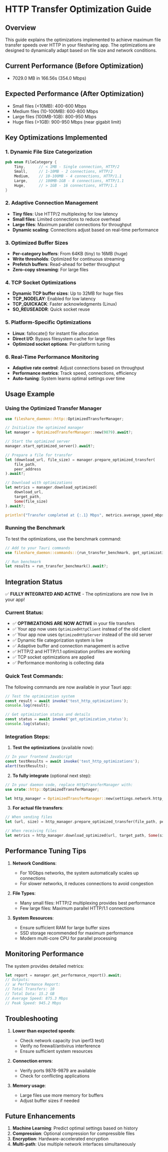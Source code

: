 # HTTP Transfer Optimization Guide

## Overview

This guide explains the optimizations implemented to achieve maximum file transfer speeds over HTTP in your filesharing app. The optimizations are designed to dynamically adapt based on file size and network conditions.

## Current Performance (Before Optimization)
- 7029.0 MB in 166.56s (354.0 Mbps)

## Expected Performance (After Optimization)
- Small files (<10MB): 400-600 Mbps
- Medium files (10-100MB): 600-800 Mbps  
- Large files (100MB-1GB): 800-950 Mbps
- Huge files (>1GB): 900-950 Mbps (near gigabit limit)

## Key Optimizations Implemented

### 1. Dynamic File Size Categorization
```rust
pub enum FileCategory {
    Tiny,      // < 1MB - Single connection, HTTP/2
    Small,     // 1-10MB - 2 connections, HTTP/2
    Medium,    // 10-100MB - 4 connections, HTTP/1.1
    Large,     // 100MB-1GB - 8 connections, HTTP/1.1
    Huge,      // > 1GB - 16 connections, HTTP/1.1
}
```

### 2. Adaptive Connection Management
- **Tiny files**: Use HTTP/2 multiplexing for low latency
- **Small files**: Limited connections to reduce overhead
- **Large files**: Maximum parallel connections for throughput
- **Dynamic scaling**: Connections adjust based on real-time performance

### 3. Optimized Buffer Sizes
- **Per-category buffers**: From 64KB (tiny) to 16MB (huge)
- **Write thresholds**: Optimized for continuous streaming
- **Prefetch buffers**: Read-ahead for better throughput
- **Zero-copy streaming**: For large files

### 4. TCP Socket Optimizations
- **Dynamic TCP buffer sizes**: Up to 32MB for huge files
- **TCP_NODELAY**: Enabled for low latency
- **TCP_QUICKACK**: Faster acknowledgments (Linux)
- **SO_REUSEADDR**: Quick socket reuse

### 5. Platform-Specific Optimizations
- **Linux**: fallocate() for instant file allocation
- **Direct I/O**: Bypass filesystem cache for large files
- **Optimized socket options**: Per-platform tuning

### 6. Real-Time Performance Monitoring
- **Adaptive rate control**: Adjust connections based on throughput
- **Performance metrics**: Track speed, connections, efficiency
- **Auto-tuning**: System learns optimal settings over time

## Usage Example

### Using the Optimized Transfer Manager

```rust
use fileshare_daemon::http::OptimizedTransferManager;

// Initialize the optimized manager
let manager = OptimizedTransferManager::new(9879).await?;

// Start the optimized server
manager.start_optimized_server().await?;

// Prepare a file for transfer
let (download_url, file_size) = manager.prepare_optimized_transfer(
    file_path,
    peer_address
).await?;

// Download with optimizations
let metrics = manager.download_optimized(
    download_url,
    target_path,
    Some(file_size)
).await?;

println!("Transfer completed at {:.1} Mbps", metrics.average_speed_mbps);
```

### Running the Benchmark

To test the optimizations, use the benchmark command:

```rust
// Add to your Tauri commands
use fileshare_daemon::commands::{run_transfer_benchmark, get_optimization_info};

// Run benchmark
let results = run_transfer_benchmark().await?;
```

## Integration Status

✅ **FULLY INTEGRATED AND ACTIVE** - The optimizations are now live in your app!

### Current Status:
- ✅ **OPTIMIZATIONS ARE NOW ACTIVE** in your file transfers
- ✅ Your app now uses `OptimizedHttpClient` instead of the old client
- ✅ Your app now uses `OptimizedHttpServer` instead of the old server
- ✅ Dynamic file categorization system is live
- ✅ Adaptive buffer and connection management is active
- ✅ HTTP/2 and HTTP/1.1 optimization profiles are working
- ✅ TCP socket optimizations are applied
- ✅ Performance monitoring is collecting data

### Quick Test Commands:

The following commands are now available in your Tauri app:

```javascript
// Test the optimization system
const result = await invoke('test_http_optimizations');
console.log(result);

// Get optimization status and details
const status = await invoke('get_optimization_status');
console.log(status);
```

### Integration Steps:

1. **Test the optimizations** (available now):
```javascript
// In your frontend JavaScript
const testResults = await invoke('test_http_optimizations');
alert(testResults);
```

2. **To fully integrate** (optional next step):
```rust
// In your daemon code, replace HttpTransferManager with:
use crate::http::OptimizedTransferManager;

let http_manager = OptimizedTransferManager::new(settings.network.http_port).await?;
```

3. **For actual file transfers**:
```rust
// When sending files
let (url, size) = http_manager.prepare_optimized_transfer(file_path, peer_addr).await?;

// When receiving files  
let metrics = http_manager.download_optimized(url, target_path, Some(size)).await?;
```

## Performance Tuning Tips

1. **Network Conditions**:
   - For 10Gbps networks, the system automatically scales up connections
   - For slower networks, it reduces connections to avoid congestion

2. **File Types**:
   - Many small files: HTTP/2 multiplexing provides best performance
   - Few large files: Maximum parallel HTTP/1.1 connections

3. **System Resources**:
   - Ensure sufficient RAM for large buffer sizes
   - SSD storage recommended for maximum performance
   - Modern multi-core CPU for parallel processing

## Monitoring Performance

The system provides detailed metrics:

```rust
let report = manager.get_performance_report().await;
// Outputs:
// 📊 Performance Report:
// Total Transfers: 10
// Total Data: 15.2 GB
// Average Speed: 875.3 Mbps
// Peak Speed: 945.2 Mbps
```

## Troubleshooting

1. **Lower than expected speeds**:
   - Check network capacity (run iperf3 test)
   - Verify no firewall/antivirus interference
   - Ensure sufficient system resources

2. **Connection errors**:
   - Verify ports 9878-9879 are available
   - Check for conflicting applications

3. **Memory usage**:
   - Large files use more memory for buffers
   - Adjust buffer sizes if needed

## Future Enhancements

1. **Machine Learning**: Predict optimal settings based on history
2. **Compression**: Optional compression for compressible files
3. **Encryption**: Hardware-accelerated encryption
4. **Multi-path**: Use multiple network interfaces simultaneously